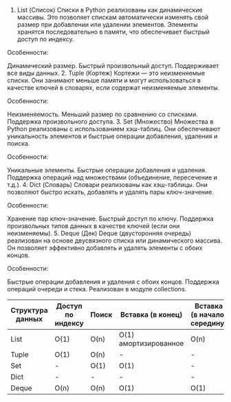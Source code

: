 1. List (Список)
Списки в Python реализованы как динамические массивы. Это позволяет спискам автоматически изменять свой размер при добавлении или удалении элементов. Элементы хранятся последовательно в памяти, что обеспечивает быстрый доступ по индексу.

Особенности:

Динамический размер.
Быстрый произвольный доступ.
Поддерживает все виды данных.
2. Tuple (Кортеж)
Кортежи — это неизменяемые списки. Они занимают меньше памяти и могут использоваться в качестве ключей в словарях, если содержат неизменяемые элементы.

Особенности:

Неизменяемость.
Меньший размер по сравнению со списками.
Поддержка произвольного доступа.
3. Set (Множество)
Множества в Python реализованы с использованием хэш-таблиц. Они обеспечивают уникальность элементов и быстрые операции добавления, удаления и поиска.

Особенности:

Уникальные элементы.
Быстрые операции добавления и удаления.
Поддержка операций над множествами (объединение, пересечение и т.д.).
4. Dict (Словарь)
Словари реализованы как хэш-таблицы. Они позволяют быстро искать, добавлять и удалять пары ключ-значение.

Особенности:

Хранение пар ключ-значение.
Быстрый доступ по ключу.
Поддержка произвольных типов данных в качестве ключей (если они неизменяемы).
5. Deque (Дек)
Deque (двусторонняя очередь) реализован на основе двусвязного списка или динамического массива. Он позволяет эффективно добавлять и удалять элементы с обоих концов.

Особенности:

Быстрые операции добавления и удаления с обоих концов.
Поддержка операций очереди и стека.
Реализован в модуле collections.

| Структура данных | Доступ по индексу | Поиск | Вставка (в конец) | Вставка (в начало/середину) | Удаление (по индексу) | Удаление (по значению) | Доступ по ключу | Вставка | Удаление | Поиск по ключу |
|------------------|-------------------|-------|-------------------|-----------------------------|-----------------------|------------------------|-----------------|---------|----------|----------------|
| List             | O(1)              | O(n)  | O(1) амортизированное | O(n)                       | O(n)                  | O(n)                   | -               | -       | -        | -              |
| Tuple            | O(1)              | O(n)  | -                 | -                           | -                     | -                      | -               | -       | -        | -              |
| Set              | -                 | O(1)  | O(1)              | -                           | -                     | O(1)                   | -               | -       | O(1)     | -              |
| Dict             | -                 | -     | -                 | -                           | -                     | -                      | O(1)            | O(1)    | O(1)     | O(1)           |
| Deque            | O(n)              | O(n)  | O(1)              | O(1)                       | O(n)                  | O(n)                   | -               | -       | -        | -              |

